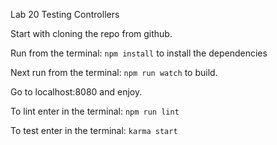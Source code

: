 Lab 20 Testing Controllers

Start with cloning the repo from github.

Run from the terminal: `npm install` to install the dependencies

Next run from the terminal: `npm run watch` to build.

Go to localhost:8080 and enjoy.

To lint enter in the terminal: `npm run lint`

To test enter in the terminal: `karma start`
